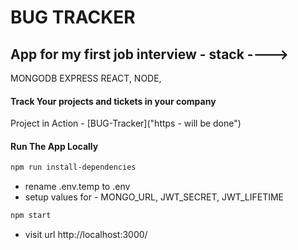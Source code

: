 # BUG TRACKER

## App for my first job interview - stack ---->
MONGODB
EXPRESS
REACT,
NODE,

#### Track Your projects and tickets in your company

Project in Action - [BUG-Tracker]("https - will be done")

#### Run The App Locally

```sh
npm run install-dependencies
```

- rename .env.temp to .env
- setup values for - MONGO_URL, JWT_SECRET, JWT_LIFETIME

```sh
npm start
```

- visit url http://localhost:3000/
